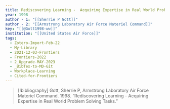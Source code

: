 ```yaml
---
title: Rediscovering Learning -  Acquiring Expertise in Real World Problem Solving Tasks
year: 1998
author - 1: "[[Sherrie P Gott]]"
author - 2: "[[Armstrong Laboratory Air Force Materiel Command]]"
key: "[[@Gott1998-ww]]"
institution: "[[United States Air Force]]"
tags:
  - Zotero-Import-Feb-22
  - My-Library
  - 2021-12-03-Frontiers
  - Frontiers-2022
  - 2_Upgrade-MAY-2023
  - _BibTex-to-MD-Git
  - Workplace-Learning
  - Cited-for-Frontiers
---
```


> [!bibliography]
> Gott, Sherrie P, Armstrong Laboratory Air Force Materiel Command. 1998. “Rediscovering Learning -  Acquiring Expertise in Real World Problem Solving Tasks.”